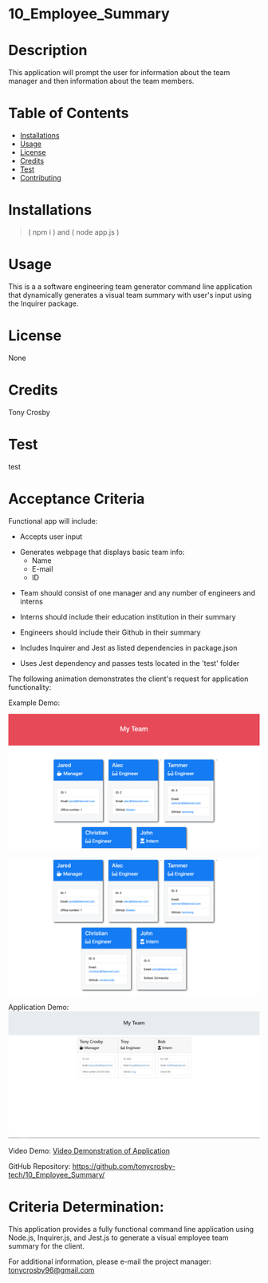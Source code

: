 # 10_Employee_Summary
# Description
This application will prompt the user for information about the team manager and then information about the team members.
# Table of Contents
* [Installations](#Installations)
* [Usage](#Usage)
* [License](#License)
* [Credits](#Credits)
* [Test](#Test)
* [Contributing](#Contributing)
# Installations
> ( npm i ) and ( node app.js )
# Usage
This is a a software engineering team generator command line application that dynamically generates a visual team summary with user's input using the Inquirer package.
# License
None
# Credits
Tony Crosby
# Test
test
# Acceptance Criteria
Functional app will include:
* Accepts user input
- Generates webpage that displays basic team info:
    * Name
    * E-mail
    * ID
* Team should consist of one manager and any number of engineers and interns 

* Interns should include their education institution in their summary

* Engineers should include their Github in their summary

* Includes Inquirer and Jest as listed dependencies in package.json

* Uses Jest dependency and passes tests located in the 'test' folder  

The following animation demonstrates the client's request for application functionality:

Example Demo:

![Employee Summary Image #1](./assets/10-OOP-homework-demo-1.png)

![Employee Summary Image #2](./assets/10-OOP-homework-demo-2.png)

Application Demo: 
![Deployed Application Screenshot](./assets/employeeSummary.JPG)

Video Demo:
[Video Demonstration of Application](https://drive.google.com/file/d/1MbYRkSwhlShWviCmvnTir-Gj_H88itM1/view)

GitHub Repository: https://github.com/tonycrosby-tech/10_Employee_Summary/ 

# Criteria Determination: 

This application provides a fully functional command line application using Node.js, Inquirer.js, and Jest.js to generate a visual employee team summary for the client. 

For additional information, please e-mail the project manager: tonycrosby96@gmail.com
